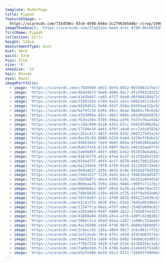 ```yaml
---
template: ModelPage
title: Pippah
featuredImage: >-
  https://ucarecdn.com/735d586c-93c6-4598-848a-3c27963b5dd6/-/crop/1998x931/0,0/-/preview/
imageThumbnail: 'https://ucarecdn.com/27aa7a3e-beb4-4c5c-8798-8bc987bd5008/'
firstName: Pippah
collection: Girls
height: 118cm
measurementType: bust
bust: 56cm
waist: 53cm
hips: 52cm
size: '6'
shoeSize: '11'
hair: Blonde
eyes: Hazel
imagePortfolio:
  - image: 'https://ucarecdn.com/c758594d-4031-4bf4-8652-087ddb3a75e7/'
  - image: 'https://ucarecdn.com/4b4d46f3-9ae6-4606-8ac7-dfa709328225/'
  - image: 'https://ucarecdn.com/41d5bbb7-ce85-4f37-9da0-d0f904189a72/'
  - image: 'https://ucarecdn.com/25891d34-e709-4a22-a5ce-b0024d1314c6/'
  - image: 'https://ucarecdn.com/49204521-5e96-4537-918a-84593ae21bc8/'
  - image: 'https://ucarecdn.com/bef9f234-b491-49cc-8eee-9bd65cf0c610/'
  - image: 'https://ucarecdn.com/d35dd98a-d42c-4bb7-806b-e81d9dd42035/'
  - image: 'https://ucarecdn.com/fb3e158e-87b5-494a-adf6-fe37e76ac6b4/'
  - image: 'https://ucarecdn.com/c7d4c080-81a8-4353-b7cc-5b929fd9628a/'
  - image: 'https://ucarecdn.com/171b0e16-de61-4f9f-a4a0-ecc7a3c8f834/'
  - image: 'https://ucarecdn.com/c2b1c417-403f-4d3d-b7dc-d04727545ac9/'
  - image: 'https://ucarecdn.com/8acb5c9d-0888-422d-beb4-4229eff8eba3/'
  - image: 'https://ucarecdn.com/dd453ee5-fee9-4b65-892a-d75db2065a66/'
  - image: 'https://ucarecdn.com/0ab1f41b-6214-480f-9ea1-e46192aa6774/'
  - image: 'https://ucarecdn.com/2a040d6f-401f-4985-b3e2-95193944ab61/'
  - image: 'https://ucarecdn.com/91676ff9-a92a-4fa4-bcd7-d13f8bdbd13d/'
  - image: 'https://ucarecdn.com/018a475f-40f9-4c1f-8570-beb1700125b4/'
  - image: 'https://ucarecdn.com/be22d4d4-f9f0-4759-93a9-31c2035719d4/'
  - image: 'https://ucarecdn.com/de9aa02f-dd5e-4633-bc0e-691918f0d259/'
  - image: 'https://ucarecdn.com/7d441517-f228-4ed1-becd-f8463beb8547/'
  - image: 'https://ucarecdn.com/5025b071-abea-4785-b20c-bb151a8b9d19/'
  - image: 'https://ucarecdn.com/00deaa76-359a-426e-9466-c909fc7117bc/'
  - image: 'https://ucarecdn.com/bb040de2-463f-4934-ba26-a2c68e70ac37/'
  - image: 'https://ucarecdn.com/7db65026-110a-4619-af25-43ff6e592e06/'
  - image: 'https://ucarecdn.com/587c6e8f-1c1c-4f98-8d15-094122a939cd/'
  - image: 'https://ucarecdn.com/e1c413fa-d026-45ec-91d1-7bd3a95206dc/'
  - image: 'https://ucarecdn.com/12347fca-00a1-4797-a0e2-25485d099c62/'
  - image: 'https://ucarecdn.com/a2b5a8b4-9ed7-4888-ab12-27a5b8fe4327/'
  - image: 'https://ucarecdn.com/41080a94-d349-43ca-a7cb-4d0fc42d8381/'
  - image: 'https://ucarecdn.com/58bec2ca-d6ad-45aa-a167-1a98bc33aaa9/'
  - image: 'https://ucarecdn.com/4ac30208-c916-4fd6-96f5-6809e588b69f/'
  - image: 'https://ucarecdn.com/2c6ecc92-126a-4884-9017-3cbc862c7f31/'
  - image: 'https://ucarecdn.com/1e712eab-79c8-4f61-a918-df454b05571e/'
  - image: 'https://ucarecdn.com/94e621fa-1e60-429a-b882-54db0ce5d053/'
  - image: 'https://ucarecdn.com/f78bf310-5020-4fa8-833e-622b035bc1a5/'
  - image: 'https://ucarecdn.com/7ad0e3e0-fc19-4706-ba04-d1e9435f51d8/'
  - image: 'https://ucarecdn.com/b5afe48b-0a18-45c3-8151-72b89ff4909d/'
---
```


